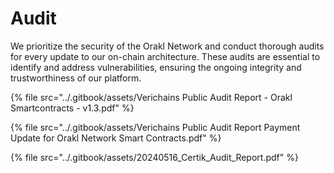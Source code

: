 # Audit

We prioritize the security of the Orakl Network and conduct thorough audits for every update to our on-chain architecture. These audits are essential to identify and address vulnerabilities, ensuring the ongoing integrity and trustworthiness of our platform.

{% file src="../.gitbook/assets/Verichains Public Audit Report - Orakl Smartcontracts - v1.3.pdf" %}

{% file src="../.gitbook/assets/Verichains Public Audit Report Payment Update for Orakl Network Smart Contracts.pdf" %}

{% file src="../.gitbook/assets/20240516_Certik_Audit_Report.pdf" %}
